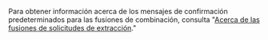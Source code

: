 Para obtener información acerca de los mensajes de confirmación predeterminados para las fusiones de combinación, consulta "[Acerca de las fusiones de solicitudes de extracción](/github/collaborating-with-issues-and-pull-requests/about-pull-request-merges#merge-message-for-a-squash-merge)."

